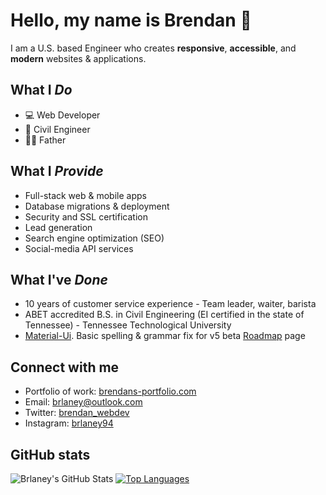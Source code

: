 # Hello, my name is Brendan 👋

I am a U.S. based Engineer who creates **responsive**, **accessible**, and **modern** websites & applications. 

## What I *Do*

* 💻 Web Developer
* 🔧 Civil Engineer 
* 👨‍👦 Father

## What I *Provide*

* Full-stack web & mobile apps
* Database migrations & deployment
* Security and SSL certification
* Lead generation
* Search engine optimization (SEO)
* Social-media API services

## What I've *Done*

* 10 years of customer service experience - Team leader, waiter, barista
* ABET accredited B.S. in Civil Engineering (EI certified in the state of Tennessee) - Tennessee Technological University
* [Material-Ui](https://github.com/mui-org/material-ui). Basic spelling & grammar fix for v5 beta [Roadmap](https://next.material-ui.com/discover-more/roadmap/) page

## Connect with me

* Portfolio of work: [brendans-portfolio.com](https://brendans-portfolio.com)
* Email: <brlaney@outlook.com>
* Twitter: [brendan_webdev](https://twitter.com/Brendan_webdev)
* Instagram: [brlaney94](https://www.instagram.com/brlaney94/)

## GitHub stats

![Brlaney's GitHub Stats](https://github-readme-stats.vercel.app/api/?username=brlaney&private_count=true&theme=tokyonight&show_icons=true)
[![Top Languages](https://github-readme-stats.vercel.app/api/top-langs/?username=brlaney&theme=tokyonight&layout=compact)]()
